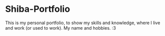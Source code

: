 # Shiba-Portfolio
This is my personal portfolio, to show my skills and knowledge, where I live and work (or used to work). My name and hobbies. :3
